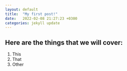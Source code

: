 ```yaml
---
layout: default
title:  "My first post!"
date:   2022-02-08 21:27:23 +0300
categories: jekyll update
---
```

## Here are the things that we will cover: 
1. This
2. That
3. Other
